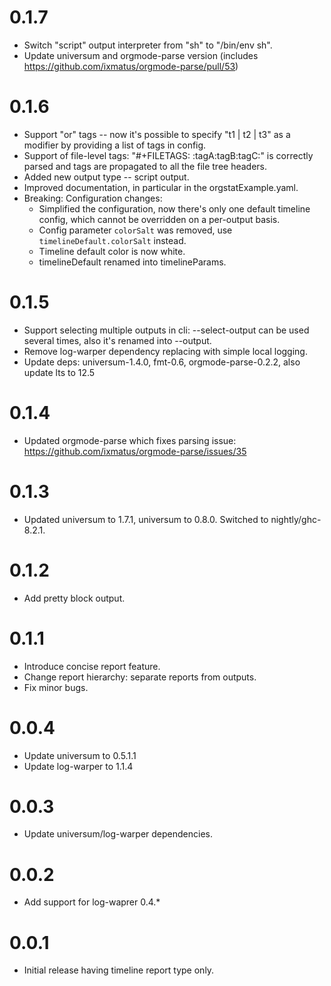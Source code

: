 0.1.7
==========
* Switch "script" output interpreter from "sh" to "/bin/env sh".
* Update universum and orgmode-parse version (includes
  https://github.com/ixmatus/orgmode-parse/pull/53)

0.1.6
==========
* Support "or" tags -- now it's possible to specify "t1 | t2 | t3" as a modifier by
  providing a list of tags in config.
* Support of file-level tags: "#+FILETAGS: :tagA:tagB:tagC:" is correctly parsed
  and tags are propagated to all the file tree headers.
* Added new output type -- script output.
* Improved documentation, in particular in the orgstatExample.yaml.
* Breaking: Configuration changes:
  * Simplified the configuration, now there's only one default timeline config,
    which cannot be overridden on a per-output basis.
  * Config parameter `colorSalt` was removed, use `timelineDefault.colorSalt` instead.
  * Timeline default color is now white.
  * timelineDefault renamed into timelineParams.

0.1.5
=====

* Support selecting multiple outputs in cli: --select-output can be used several times,
  also it's renamed into --output.
* Remove log-warper dependency replacing with simple local logging.
* Update deps: universum-1.4.0, fmt-0.6, orgmode-parse-0.2.2, also update lts to 12.5

0.1.4
=====

* Updated orgmode-parse which fixes parsing issue: https://github.com/ixmatus/orgmode-parse/issues/35

0.1.3
=====

* Updated universum to 1.7.1, universum to 0.8.0. Switched to nightly/ghc-8.2.1.


0.1.2
=====

* Add pretty block output.

0.1.1
=====

* Introduce concise report feature.
* Change report hierarchy: separate reports from outputs.
* Fix minor bugs.

0.0.4
=====

* Update universum to 0.5.1.1
* Update log-warper to 1.1.4

0.0.3
=====

* Update universum/log-warper dependencies.

0.0.2
=====

* Add support for log-waprer 0.4.*

0.0.1
=====

* Initial release having timeline report type only.
